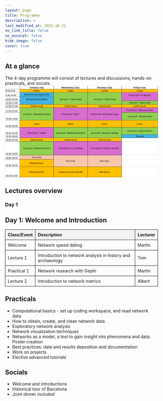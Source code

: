 ```yaml
---
layout: page
title: Programme
description: >
last_modified_at: 2023-10-31
no_link_title: false 
no_excerpt: false 
hide_image: false
cover: true
---
```


##  At a glance

The 4-day programme will consist of lectures and discussions, hands-on practicals, and socials.
![Programme timetable of BPNSS 2025](/assets/img/programme_timetable_2025.png)

##  Lectures overview
### Day 1
<html>
<head>
    <title>Day 1 Schedule</title>
    <style>
        table {
            width: 100%;
            border-collapse: collapse;
        }
        th, td {
            border: 1px solid black;
            padding: 8px;
            text-align: left;
        }
        th {
            background-color: #f2f2f2;
        }
    </style>
</head>
<body>
    <h2>Day 1: Welcome and Introduction</h2>
    <table>
        <tr>
            <th>Class/Event</th>
            <th>Description</th>
            <th>Lecturer</th>
        </tr>
        <tr>
            <td>Welcome</td>
            <td>Network speed dating</td>
            <td>Martin</td>
        </tr>
        <tr>
            <td>Lecture 1</td>
            <td>Introduction to network analysis in history and archaeology</td>
            <td>Tom</td>
        </tr>
        <tr>
            <td>Practical 1</td>
            <td>Network research with Gephi</td>
            <td>Martin</td>
        </tr>
        <tr>
            <td>Lecture 2</td>
            <td>Introduction to network metrics</td>
            <td>Albert</td>
        </tr>
    </table>
</body>
</html>


##  Practicals

* Computational basics - set up coding workspace, and read network data
* How to obtain, create, and clean network data
* Exploratory network analysis
* Network visualization techniques
* Networks as a model, a tool to gain insight into phenomena and data. Poster creation
* Best practices: data and results deposition and documentation
* Work on projects
* Elective advanced tutorials

## Socials

* Welcome and introductions
* Historical tour of Barcelona
* Joint dinner *included*
